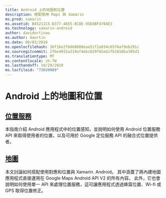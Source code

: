 ```yaml
---
title: Android 上的地圖和位置
description: 搭配使用 Maps 與 Xamarin
ms.prod: xamarin
ms.assetid: B45211C5-D377-4A55-8C8E-95D4BF470AE3
ms.technology: xamarin-android
author: davidortinau
ms.author: daortin
ms.date: 08/03/2016
ms.openlocfilehash: 36f16e2fb068808eae51f2a034c6576af9eb291c
ms.sourcegitcommit: 2fbe4932a319af4ebc829f65eb1fb1816ba305d3
ms.translationtype: MT
ms.contentlocale: zh-TW
ms.lasthandoff: 10/29/2019
ms.locfileid: "73020089"
---
```

# <a name="maps-and-location-on-android"></a>Android 上的地圖和位置

## <a name="location-servicesandroidplatformmaps-and-locationlocationmd"></a>[位置服務](~/android/platform/maps-and-location/location.md)

本指南介紹 Android 應用程式中的位置感知，並說明如何使用 Android 位置服務 API 來取得使用者的位置，以及可用於 Google 定位服務 API 的融合式位置提供者。

## <a name="mapsandroidplatformmaps-and-locationmapsindexmd"></a>[地圖](~/android/platform/maps-and-location/maps/index.md)

本文討論如何搭配使用對應和位置與 Xamarin. Android。 其中涵蓋了將內建地圖應用程式直接運用在 Google Maps Android API V2 的所有內容。 此外，它也會說明如何使用單一 API 來處理位置服務，這可讓應用程式透過蜂窩位置、Wi-fi 或 GPS 取得位置修正。

